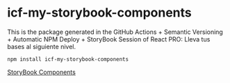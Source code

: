 # icf-my-storybook-components

This is the package generated in the GitHub Actions + Semantic Versioning + Automatic NPM Deploy + StoryBook Session of React PRO: Lleva tus bases al siguiente nivel.

```
npm install icf-my-storybook-components
```

[StoryBook Components](https://kasuk1.github.io/react-pro-first-storybook/)
